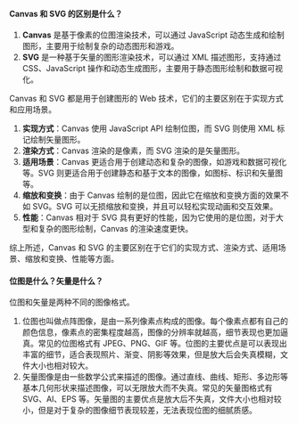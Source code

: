 <!--
 * @Author: Shu Binqi
 * @Date: 2023-03-06 15:20:00
 * @LastEditors: Shu Binqi
 * @LastEditTime: 2023-03-06 15:36:54
 * @Description: 八股文：Canvas 和 SVG 区别（1题）
 * @Version: 1.0.0
 * @FilePath: \interviewQuestions\八股文\HTML\Canvas和SVG区别.md
-->

#### Canvas 和 SVG 的区别是什么？

1. **Canvas** 是基于像素的位图渲染技术，可以通过 JavaScript 动态生成和绘制图形，主要用于绘制复杂的动态图形和游戏。
1. **SVG** 是一种基于矢量的图形渲染技术，可以通过 XML 描述图形，支持通过 CSS、JavaScript 操作和动态生成图形，主要用于静态图形绘制和数据可视化。

Canvas 和 SVG 都是用于创建图形的 Web 技术，它们的主要区别在于实现方式和应用场景。

1. **实现方式**：Canvas 使用 JavaScript API 绘制位图，而 SVG 则使用 XML 标记绘制矢量图形。
1. **渲染方式**：Canvas 渲染的是像素，而 SVG 渲染的是矢量图形。
1. **适用场景**：Canvas 更适合用于创建动态和复杂的图像，如游戏和数据可视化等。SVG 则更适合用于创建静态和基于文本的图像，如图标、标识和矢量图等。
1. **缩放和变换**：由于 Canvas 绘制的是位图，因此它在缩放和变换方面的效果不如 SVG。SVG 可以无损缩放和变换，并且可以轻松实现动画和交互效果。
1. **性能**：Canvas 相对于 SVG 具有更好的性能，因为它使用的是位图，对于大型和复杂的图形绘制，Canvas 的渲染速度更快。

综上所述，Canvas 和 SVG 的主要区别在于它们的实现方式、渲染方式、适用场景、缩放和变换、性能等方面。

#### 位图是什么？矢量是什么？

位图和矢量是两种不同的图像格式。

1. 位图也叫做点阵图像，是由一系列像素点构成的图像。每个像素点都有自己的颜色信息，像素点的密集程度越高，图像的分辨率就越高，细节表现也更加逼真。常见的位图格式有 JPEG、PNG、GIF 等。位图的主要优点是可以表现出丰富的细节，适合表现照片、渐变、阴影等效果，但是放大后会失真模糊，文件大小也相对较大。
1. 矢量图像是由一些数学公式来描述的图像。通过直线、曲线、矩形、多边形等基本几何形状来描述图像，可以无限放大而不失真。常见的矢量图格式有 SVG、AI、EPS 等。矢量图的主要优点是放大后不失真，文件大小也相对较小，但是对于复杂的图像细节表现较差，无法表现位图的细腻质感。

